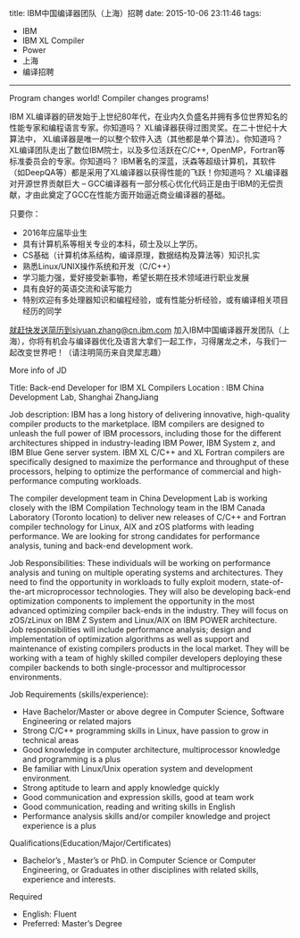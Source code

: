 title: IBM中国编译器团队（上海）招聘
date: 2015-10-06 23:11:46
tags:
  - IBM
  - IBM XL Compiler
  - Power
  - 上海
  - 编译招聘
---


Program changes world! Compiler changes programs!

IBM XL编译器的研发始于上世纪80年代，在业内久负盛名并拥有多位世界知名的性能专家和编程语言专家。你知道吗？ XL编译器获得过图灵奖。在二十世纪十大算法中， XL编译器是唯一的以整个软件入选（其他都是单个算法）。你知道吗？ XL编译团队走出了数位IBM院士，以及多位活跃在C/C++, OpenMP，Fortran等标准委员会的专家。你知道吗？ IBM著名的深蓝，沃森等超级计算机，其软件（如DeepQA等）都是采用了XL编译器以获得性能的飞跃！你知道吗？ XL编译器对开源世界贡献巨大 – GCC编译器有一部分核心优化代码正是由于IBM的无偿贡献，才由此奠定了GCC在性能方面开始逼近商业编译器的基础。


只要你：

- 2016年应届毕业生
- 具有计算机系等相关专业的本科，硕士及以上学历。
- CS基础（计算机体系结构，编译原理，数据结构及算法等）知识扎实
- 熟悉Linux/UNIX操作系统和开发（C/C++）
- 学习能力强，爱好接受新事物，希望长期在技术领域进行职业发展
- 具有良好的英语交流和读写能力
- 特别欢迎有多处理器知识和编程经验，或有性能分析经验，或有编译相关项目经历的同学

就赶快发送简历到siyuan.zhang@cn.ibm.com 加入IBM中国编译器开发团队（上海），你将有机会与编译器优化及语言大拿们一起工作，习得屠龙之术，与我们一起改变世界吧！（请注明简历来自灵犀志趣）



More info of JD

Title: Back-end Developer for IBM XL Compilers
Location : IBM China Development Lab, Shanghai ZhangJiang

Job description:
IBM has a long history of delivering innovative, high-quality compiler products to the marketplace. IBM compilers are designed to unleash the full power of IBM processors, including those for the different architectures shipped in industry-leading IBM Power, IBM System z, and IBM Blue Gene server system. IBM XL C/C++ and XL Fortran compilers are specifically designed to maximize the  performance and throughput of these processors, helping to optimize the performance of commercial and high-performance computing workloads.

The compiler development team in China Development Lab is working closely with the IBM Compilation Technology team in the IBM Canada Laboratory (Toronto location) to deliver new releases of C/C++ and Fortran compiler technology for Linux, AIX and zOS platforms with leading performance. We are looking for strong candidates for performance analysis, tuning and back-end development work.

Job Responsibilities:
These individuals will be working on performance analysis and tuning on multiple operating systems and architectures. They need to find the opportunity in workloads to fully exploit modern, state-of-the-art microprocessor technologies. They will also be developing back-end optimization components to implement the opportunity in the most advanced optimizing compiler back-ends in the industry. They will focus on zOS/zLinux on IBM Z System and Linux/AIX on IBM POWER architecture. Job responsibilities will include performance analysis; design and implementation of optimization algorithms as well as support and maintenance of existing compilers products in the local market. They will be working with a team of highly skilled compiler developers deploying these compiler backends to both single-processor and multiprocessor environments.

Job Requirements (skills/experience):

- Have Bachelor/Master or above degree in Computer Science, Software Engineering or related majors
- Strong C/C++ programming skills in Linux, have passion to grow in technical areas
- Good knowledge in computer architecture, multiprocessor knowledge and programming is a plus
- Be familiar with Linux/Unix operation system and development environment.
- Strong aptitude to learn and apply knowledge quickly
- Good communication and expression skills, good at team work
- Good communication, reading and writing skills in English
- Performance analysis skills and/or compiler knowledge and project experience is a plus

Qualifications(Education/Major/Certificates)
- Bachelor’s , Master’s or PhD. in Computer Science or Computer
Engineering, or Graduates in other disciplines with related skills,
experience and interests.

Required
- English: Fluent
- Preferred: Master’s Degree
